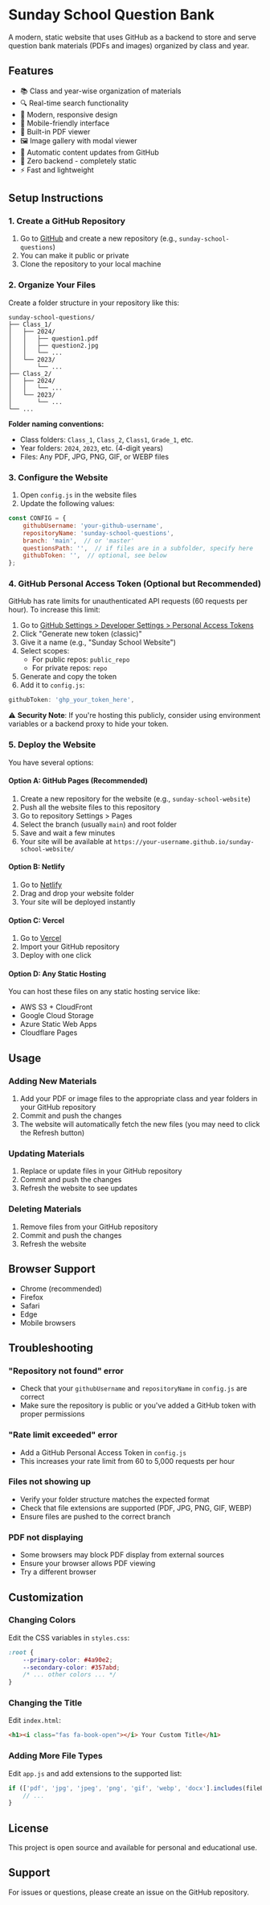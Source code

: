 # Sunday School Question Bank

A modern, static website that uses GitHub as a backend to store and serve question bank materials (PDFs and images) organized by class and year.

## Features

- 📚 Class and year-wise organization of materials
- 🔍 Real-time search functionality
- 🎨 Modern, responsive design
- 📱 Mobile-friendly interface
- 📄 Built-in PDF viewer
- 🖼️ Image gallery with modal viewer
- 🔄 Automatic content updates from GitHub
- 🚀 Zero backend - completely static
- ⚡ Fast and lightweight

## Setup Instructions

### 1. Create a GitHub Repository

1. Go to [GitHub](https://github.com) and create a new repository (e.g., `sunday-school-questions`)
2. You can make it public or private
3. Clone the repository to your local machine

### 2. Organize Your Files

Create a folder structure in your repository like this:

```
sunday-school-questions/
├── Class_1/
│   ├── 2024/
│   │   ├── question1.pdf
│   │   ├── question2.jpg
│   │   └── ...
│   └── 2023/
│       └── ...
├── Class_2/
│   ├── 2024/
│   │   └── ...
│   └── 2023/
│       └── ...
└── ...
```

**Folder naming conventions:**
- Class folders: `Class_1`, `Class_2`, `Class1`, `Grade_1`, etc.
- Year folders: `2024`, `2023`, etc. (4-digit years)
- Files: Any PDF, JPG, PNG, GIF, or WEBP files

### 3. Configure the Website

1. Open `config.js` in the website files
2. Update the following values:

```javascript
const CONFIG = {
    githubUsername: 'your-github-username',
    repositoryName: 'sunday-school-questions',
    branch: 'main',  // or 'master'
    questionsPath: '',  // if files are in a subfolder, specify here
    githubToken: '',  // optional, see below
};
```

### 4. GitHub Personal Access Token (Optional but Recommended)

GitHub has rate limits for unauthenticated API requests (60 requests per hour). To increase this limit:

1. Go to [GitHub Settings > Developer Settings > Personal Access Tokens](https://github.com/settings/tokens)
2. Click "Generate new token (classic)"
3. Give it a name (e.g., "Sunday School Website")
4. Select scopes:
   - For public repos: `public_repo`
   - For private repos: `repo`
5. Generate and copy the token
6. Add it to `config.js`:

```javascript
githubToken: 'ghp_your_token_here',
```

⚠️ **Security Note**: If you're hosting this publicly, consider using environment variables or a backend proxy to hide your token.

### 5. Deploy the Website

You have several options:

#### Option A: GitHub Pages (Recommended)

1. Create a new repository for the website (e.g., `sunday-school-website`)
2. Push all the website files to this repository
3. Go to repository Settings > Pages
4. Select the branch (usually `main`) and root folder
5. Save and wait a few minutes
6. Your site will be available at `https://your-username.github.io/sunday-school-website/`

#### Option B: Netlify

1. Go to [Netlify](https://www.netlify.com/)
2. Drag and drop your website folder
3. Your site will be deployed instantly

#### Option C: Vercel

1. Go to [Vercel](https://vercel.com/)
2. Import your GitHub repository
3. Deploy with one click

#### Option D: Any Static Hosting

You can host these files on any static hosting service like:
- AWS S3 + CloudFront
- Google Cloud Storage
- Azure Static Web Apps
- Cloudflare Pages

## Usage

### Adding New Materials

1. Add your PDF or image files to the appropriate class and year folders in your GitHub repository
2. Commit and push the changes
3. The website will automatically fetch the new files (you may need to click the Refresh button)

### Updating Materials

1. Replace or update files in your GitHub repository
2. Commit and push the changes
3. Refresh the website to see updates

### Deleting Materials

1. Remove files from your GitHub repository
2. Commit and push the changes
3. Refresh the website

## Browser Support

- Chrome (recommended)
- Firefox
- Safari
- Edge
- Mobile browsers

## Troubleshooting

### "Repository not found" error
- Check that your `githubUsername` and `repositoryName` in `config.js` are correct
- Make sure the repository is public or you've added a GitHub token with proper permissions

### "Rate limit exceeded" error
- Add a GitHub Personal Access Token in `config.js`
- This increases your rate limit from 60 to 5,000 requests per hour

### Files not showing up
- Verify your folder structure matches the expected format
- Check that file extensions are supported (PDF, JPG, PNG, GIF, WEBP)
- Ensure files are pushed to the correct branch

### PDF not displaying
- Some browsers may block PDF display from external sources
- Ensure your browser allows PDF viewing
- Try a different browser

## Customization

### Changing Colors

Edit the CSS variables in `styles.css`:

```css
:root {
    --primary-color: #4a90e2;
    --secondary-color: #357abd;
    /* ... other colors ... */
}
```

### Changing the Title

Edit `index.html`:

```html
<h1><i class="fas fa-book-open"></i> Your Custom Title</h1>
```

### Adding More File Types

Edit `app.js` and add extensions to the supported list:

```javascript
if (['pdf', 'jpg', 'jpeg', 'png', 'gif', 'webp', 'docx'].includes(fileExt)) {
    // ...
}
```

## License

This project is open source and available for personal and educational use.

## Support

For issues or questions, please create an issue on the GitHub repository.


